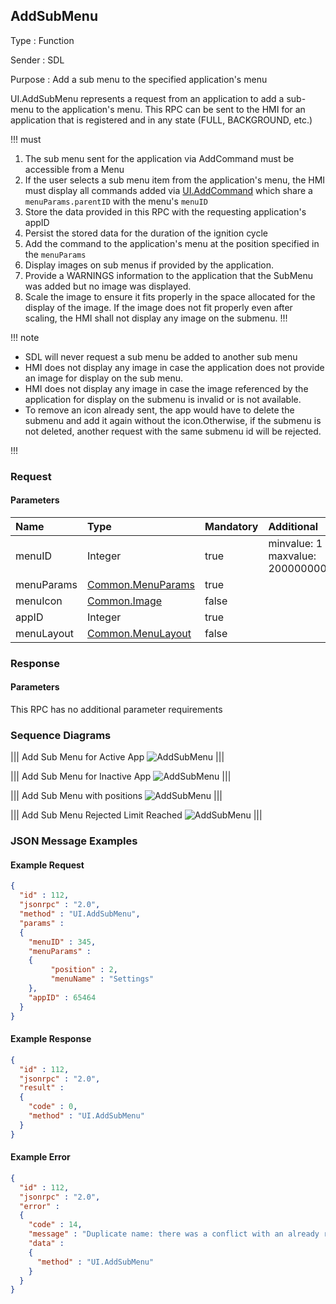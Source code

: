 ## AddSubMenu

Type
: Function

Sender
: SDL

Purpose
: Add a sub menu to the specified application's menu

UI.AddSubMenu represents a request from an application to add a sub-menu to the application's menu. This RPC can be sent to the HMI for an application that is registered and in any state (FULL, BACKGROUND, etc.)

!!! must

  1. The sub menu sent for the application via AddCommand must be accessible from a Menu
  2. If the user selects a sub menu item from the application's menu, the HMI must display all commands added via [UI.AddCommand](../addcommand) which share a `menuParams.parentID` with the menu's `menuID`
  3. Store the data provided in this RPC with the requesting application's appID
  4. Persist the stored data for the duration of the ignition cycle
  5. Add the command to the application's menu at the position specified in the `menuParams`
  6. Display images on sub menus if provided by the application.
  7. Provide a WARNINGS information to the application that the SubMenu was added but no image was displayed.
  8. Scale the image to ensure it fits properly in the space allocated for the display of the image. If the image does not fit properly even after scaling, the HMI shall not display any image on the submenu.
!!!

!!! note

  * SDL will never request a sub menu be added to another sub menu
  * HMI does not display any image in case the application does not provide an image for display on the sub menu.
  * HMI does not display any image in case the image referenced by the application for display on the submenu is invalid or is not available.
  * To remove an icon already sent, the app would have to delete the submenu and add it again without the icon.Otherwise, if the submenu is not deleted, another request with the same submenu id will be rejected.




!!!

### Request

#### Parameters

|Name|Type|Mandatory|Additional|
|:---|:---|:--------|:---------|
|menuID|Integer|true|minvalue: 1<br>maxvalue: 2000000000|
|menuParams|[Common.MenuParams](../../common/structs/#menuparams)|true||
|menuIcon|[Common.Image](../../common/structs/#image)|false||
|appID|Integer|true||
|menuLayout|[Common.MenuLayout](../../common/enums/#menulayout)|false||

### Response

#### Parameters

This RPC has no additional parameter requirements

### Sequence Diagrams

|||
Add Sub Menu for Active App
![AddSubMenu](./assets/AddSubMenuActiveApp.png)
|||

|||
Add Sub Menu for Inactive App
![AddSubMenu](./assets/AddSubMenuInactiveApp.png)
|||

|||
Add Sub Menu with positions
![AddSubMenu](./assets/AddSubMenuPositions.png)
|||

|||
Add Sub Menu Rejected Limit Reached
![AddSubMenu](./assets/AddSubMenuLimit.png)
|||

### JSON Message Examples

#### Example Request

```json
{
  "id" : 112,
  "jsonrpc" : "2.0",
  "method" : "UI.AddSubMenu",
  "params" :
  {
    "menuID" : 345,
    "menuParams" :
    {
         "position" : 2,
         "menuName" : "Settings"
    },
    "appID" : 65464
  }
}
```

#### Example Response

```json
{
  "id" : 112,
  "jsonrpc" : "2.0",
  "result" :
  {
    "code" : 0,
    "method" : "UI.AddSubMenu"
  }
}
```

#### Example Error

```json
{
  "id" : 112,
  "jsonrpc" : "2.0",
  "error" :
  {
    "code" : 14,
    "message" : "Duplicate name: there was a conflict with an already registered name of SubMenu",
    "data" :
    {
      "method" : "UI.AddSubMenu"
    }
  }
}
```
